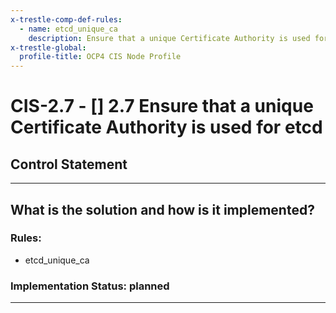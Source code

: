 ```yaml
---
x-trestle-comp-def-rules:
  - name: etcd_unique_ca
    description: Ensure that a unique Certificate Authority is used for etcd
x-trestle-global:
  profile-title: OCP4 CIS Node Profile
---
```


# CIS-2.7 - \[\] 2.7 Ensure that a unique Certificate Authority is used for etcd

## Control Statement

______________________________________________________________________

## What is the solution and how is it implemented?

<!-- For implementation status enter one of: implemented, partial, planned, alternative, not-applicable -->

<!-- Note that the list of rules under ### Rules: is read-only and changes will not be captured after assembly to JSON -->

<!-- Enter possible prose for implementation response at the control level here, after this comment -->

### Rules:

  - etcd_unique_ca

### Implementation Status: planned

______________________________________________________________________
